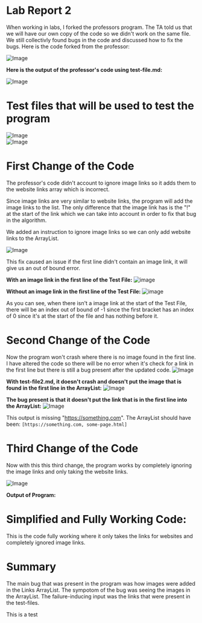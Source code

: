 # Lab Report 2
When working in labs, I forked the professors program. The TA told us that we will have our own copy of the code so we didn't work on the same file. We still collectivly found bugs in the code and discussed how to fix the bugs. Here is the code forked from the professor:

![Image](professorCode.PNG)

**Here is the output of the professor's code using test-file.md:**

![Image](profOutput.PNG)

# Test files that will be used to test the program
![Image](test-file1.PNG)    
![Image](test-file2.PNG)


# First Change of the Code
The professor's code didn't account to ignore image links so it adds them to the website links array which is incorrect. 

Since image links are very similar to website links, the program will add the image links to the list. The only difference that the image link has is the "!" at the start of the link which we can take into account in order to fix that bug in the algorithm. 

We added an instruction to ignore image links so we can only add website links to the ArrayList.

![Image](step1.PNG)

This fix caused an issue if the first line didn't contain an image link, it will give us an out of bound error. 

**With an image link in the first line of the Test File:**
![image](with-image-link.PNG)


**Without an image link in the first line of the Test File:**
![image](without-image-link.PNG)


As you can see, when there isn't a image link at the start of the Test File, there will be an index out of bound of -1 since the first bracket has an index of 0 since it's at the start of the file and has nothing before it. 

# Second Change of the Code
Now the program won't crash where there is no image found in the first line. I have altered the code so there will be no error when it's check for a link in the first line but there is still a bug present after the updated code. 
![Image](secondChange.PNG)

**With test-file2.md, it doesn't crash and doesn't put the image that is found in the first line in the ArrayList:**
![Image](secondOutput2.PNG)


**The bug present is that it doesn't put the link that is in the first line into the ArrayList:**
![Image](secondOutput.PNG)

This output is missing "https://something.com". The ArrayList should have been: 
`[https://something.com, some-page.html]`



# Third Change of the Code
Now with this this third change, the program works by completely ignoring the image links and only taking the website links. 

![Image](full-code.PNG)

**Output of Program:**




# Simplified and Fully Working Code:

This is the code fully working where it only takes the links for websites and completely ignored image links. 


# Summary
The main bug that was present in the program was how images were added in the Links ArrayList. The sympotom of the bug was seeing the images in the ArrayList. The failure-inducing input was the links that were present in the test-files. 


This is a test